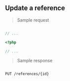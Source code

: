 ## Update a reference

> Sample request

```shell

```

```javascript
// ...
```

```php
<?php

// ...
```

> Sample response

```json

```

`PUT /references/{id}`
